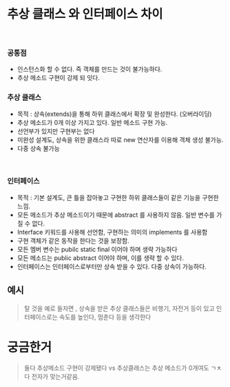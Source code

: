
# 추상 클래스 와 인터페이스 차이


<br>

### 공통점
+ 인스턴스화 할 수 없다. 즉 객체를 만드는 것이 불가능하다. 
+ 추상 메소드 구현이 강제 되 잇다.

### 추상 클래스
+ 목적 : 상속(extends)을 통해 하위 클래스에서 확장 및 완성한다. (오버라이딩)
+ 추상 메소드가 0개 이상 가지고 있다. 일반 메소드 구현 가능.
+ 선언부가 있지만 구현부는 없다
+ 미완성 설계도, 상속을 위한 클래스라 따로 new 연산자를 이용해 객체 생성 불가능.
+ 다중 상속 불가능

<br>


### 인터페이스
+ 목적 : 기본 설계도, 큰 틀을 잡아놓고 구현한 하위 클래스들이 같은 기능을 구현한 느낌.
+ 모든 메소드가 추상 메소드이기 때문에 abstract 를 사용하지 않음. 일반 변수를 가질 수 없다.
+ Interface 키워드를 사용해 선언함, 구현하는 의미의 implements 를 사용함
+ 구현 객체가 같은 동작을 한다는 것을 보장함.
+ 모든 멤버 변수는 pubilc static final 이어야 하며 생략 가능하다
+ 모든 메소드는 public abstract 이어야 하며, 이를 생략 할 수 있다.
+ 인터페이스는 인터페이스로부터만 상속 받을 수 있다. 다중 상속이 가능하다.

## 예시
> 탈 것을 예로 들자면 , 상속을 받은 추상 클래스들은 비행기, 자전거 등이 있고 인터페이스로는 속도를 높인다, 멈춘다 등을 생각한다 
# 궁금한거
> 둘다 추상메소드 구현이 강제됐다 vs 추상클래스는 추상 메소드가 0개여도 ㄱㅊ다 전자가 맞는거같음.
